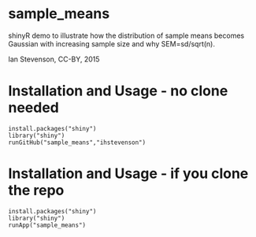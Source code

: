 # sample_means
shinyR demo to illustrate how the distribution of sample means becomes Gaussian with increasing sample size and why SEM=sd/sqrt(n).

Ian Stevenson, CC-BY, 2015

# Installation and Usage - no clone needed
    install.packages("shiny")
    library("shiny")
    runGitHub("sample_means","ihstevenson")

# Installation and Usage - if you clone the repo
    install.packages("shiny")
    library("shiny")
    runApp("sample_means")
